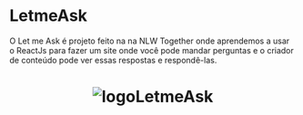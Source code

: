 # LetmeAsk
O Let me Ask é projeto feito na na NLW Together onde aprendemos a usar o ReactJs para fazer um site onde você pode mandar perguntas e o criador de conteúdo pode ver essas respostas e respondê-las.


<h1 align="center"> 
  <img alt="logoLetmeAsk" src="https://res.cloudinary.com/murilloborges/image/upload/v1626344714/logo_vudv51.svg" />
  <br>
</h1>

